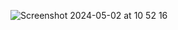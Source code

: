 ![Screenshot 2024-05-02 at 10 52 16](https://github.com/tkwonn/OOP/assets/66197642/7c43be1a-167b-4324-89de-d5a80a206768)
